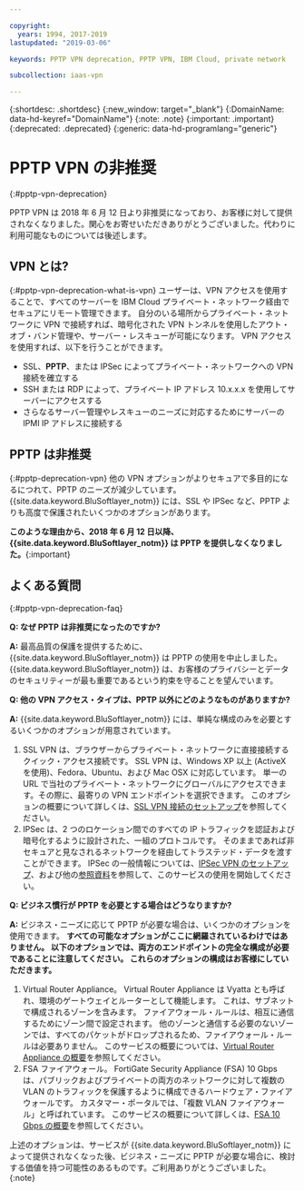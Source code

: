 ```yaml
---

copyright:
  years: 1994, 2017-2019
lastupdated: "2019-03-06"

keywords: PPTP VPN deprecation, PPTP VPN, IBM Cloud, private network

subcollection: iaas-vpn

---
```


{:shortdesc: .shortdesc}
{:new_window: target="_blank"}
{:DomainName: data-hd-keyref="DomainName"}
{:note: .note}
{:important: .important}
{:deprecated: .deprecated}
{:generic: data-hd-programlang="generic"}

# PPTP VPN の非推奨
{:#pptp-vpn-deprecation}

PPTP VPN は 2018 年 6 月 12 日より非推奨になっており、お客様に対して提供されなくなりました。関心をお寄せいただきありがとうございました。代わりに利用可能なものについては後述します。

## VPN とは?
{:#pptp-vpn-deprecation-what-is-vpn}
ユーザーは、VPN アクセスを使用することで、すべてのサーバーを IBM Cloud プライベート・ネットワーク経由でセキュアにリモート管理できます。 自分のいる場所からプライベート・ネットワークに VPN で接続すれば、暗号化された VPN トンネルを使用したアウト・オブ・バンド管理や、サーバー・レスキューが可能になります。 VPN アクセスを使用すれば、以下を行うことができます。

* SSL、**PPTP**、または IPSec によってプライベート・ネットワークへの VPN 接続を確立する
* SSH または RDP によって、プライベート IP アドレス 10.x.x.x を使用してサーバーにアクセスする
* さらなるサーバー管理やレスキューのニーズに対応するためにサーバーの IPMI IP アドレスに接続する

## PPTP は非推奨
{:#pptp-deprecation-vpn}
他の VPN オプションがよりセキュアで多目的になるにつれて、PPTP のニーズが減少しています。{{site.data.keyword.BluSoftlayer_notm}} には、SSL や IPSec など、PPTP よりも高度で保護されたいくつかのオプションがあります。

**このような理由から、2018 年 6 月 12 日以降、{{site.data.keyword.BluSoftlayer_notm}} は PPTP を提供しなくなりました。**{:important}


## よくある質問
{:#pptp-vpn-deprecation-faq}

**Q: なぜ PPTP は非推奨になったのですか?**

**A:** 最高品質の保護を提供するために、{{site.data.keyword.BluSoftlayer_notm}} は PPTP の使用を中止しました。{{site.data.keyword.BluSoftlayer_notm}} は、お客様のプライバシーとデータのセキュリティーが最も重要であるという約束を守ることを望んでいます。 

**Q: 他の VPN アクセス・タイプは、PPTP 以外にどのようなものがありますか?**

**A:** {{site.data.keyword.BluSoftlayer_notm}} には、単純な構成のみを必要とするいくつかのオプションが用意されています。
  1. SSL VPN は、ブラウザーからプライベート・ネットワークに直接接続するクイック・アクセス接続です。 SSL VPN は、Windows XP 以上 (ActiveX を使用)、Fedora、Ubuntu、および Mac OSX に対応しています。 単一の URL で当社のプライベート・ネットワークにグローバルにアクセスできます。その際に、最寄りの VPN エンドポイントを選択できます。 このオプションの概要について詳しくは、[SSL VPN 接続のセットアップ](/docs/infrastructure/iaas-vpn?topic=VPN-set-up-ssl-vpn-connections)を参照してください。
  2. IPSec は、2 つのロケーション間でのすべての IP トラフィックを認証および暗号化するように設計された、一組のプロトコルです。 そのままであれば非セキュアと見なされるネットワークを経由してトラステッド・データを渡すことができます。 IPSec の一般情報については、[IPSec VPN のセットアップ](/docs/infrastructure/iaas-vpn?topic=VPN-set-up-ipsec-vpn)、および他の[参照資料](/docs/infrastructure/iaas-vpn?topic=VPN-external-reference-documentation)を参照して、このサービスの使用を開始してください。 

**Q: ビジネス慣行が PPTP を必要とする場合はどうなりますか?**

**A:** ビジネス・ニーズに応じて PPTP が必要な場合は、いくつかのオプションを使用できます。 **すべての可能なオプションがここに網羅されているわけではありません。 以下のオプションでは、両方のエンドポイントの完全な構成が必要であることに注意してください。 これらのオプションの構成はお客様にしていただきます。**
  1. Virtual Router Appliance。 Virtual Router Appliance は Vyatta とも呼ばれ、環境のゲートウェイとルーターとして機能します。 これは、サブネットで構成されるゾーンを含みます。 ファイアウォール・ルールは、相互に通信するためにゾーン間で設定されます。 他のゾーンと通信する必要のないゾーンでは、すべてのパケットがドロップされるため、ファイアウォール・ルールは必要ありません。 このサービスの概要については、[Virtual Router Appliance の概要](/docs/infrastructure/virtual-router-appliance?topic=virtual-router-appliance-getting-started-with-ibm-virtual-router-appliance)を参照してください。 
  2. FSA ファイアウォール。 FortiGate Security Appliance (FSA) 10 Gbps は、パブリックおよびプライベートの両方のネットワークに対して複数の VLAN のトラフィックを保護するように構成できるハードウェア・ファイアウォールです。 カスタマー・ポータルでは、「複数 VLAN ファイアウォール」と呼ばれています。 このサービスの概要について詳しくは、[FSA 10 Gbps の概要](/docs/infrastructure/fortigate-10g?topic=fortigate-10g-getting-started-with-fortigate-security-appliance-10gbps)を参照してください。 
 
上述のオプションは、サービスが {{site.data.keyword.BluSoftlayer_notm}} によって提供されなくなった後、ビジネス・ニーズに PPTP が必要な場合に、検討する価値を持つ可能性のあるものです。ご利用ありがとうございました。{:note}
